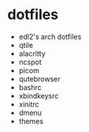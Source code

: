# dotfiles
+ edl2's arch dotfiles  
+ qtile  
+ alacritty  
+ ncspot  
+ picom  
+ qutebrowser  
+ bashrc  
+ xbindkeysrc  
+ xinitrc  
+ dmenu  
+ themes  
